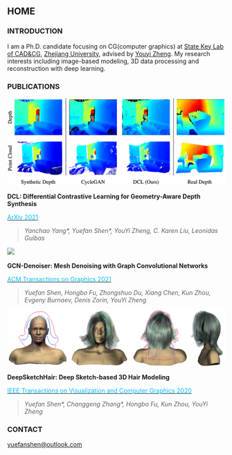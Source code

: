 ## HOME

### INTRODUCTION

I am a Ph.D. candidate focusing on CG(computer graphics) at [State Key Lab of CAD&CG](http://www.cad.zju.edu.cn/english.html), [Zhejiang University](http://www.zju.edu.cn/english/), advised by [Youyi Zheng](http://www.youyizheng.net/).
My research interests including image-based modeling, 3D data processing and reconstruction with deep learning.

### PUBLICATIONS

![](/img/DCLTeaser.png)

**DCL: Differential Contrastive Learning for Geometry-Aware Depth Synthesis**

[<font color=DeepSkyBlue>ArXiv 2021</font>](https://arxiv.org/pdf/2107.13087.pdf)
> *Yanchao Yang\*, Yuefan Shen\*, YouYi Zheng, C. Karen Liu, Leonidas Guibas*

![](/img/GCNDenoiserTeaser.png)

**GCN-Denoiser: Mesh Denoising with Graph Convolutional Networks**

[<font color=DeepSkyBlue>ACM Transactions on Graphics 2021</font>](http://www.youyizheng.net/docs/gcn-denoiser.pdf)
> *Yuefan Shen, Hongbo Fu, Zhongshuo Du, Xiang Chen, Kun Zhou, Evgeny Burnaev, Denis Zorin, YouYi Zheng*

![](/img/DeepSketchHairTeaser.png)

**DeepSketchHair: Deep Sketch-based 3D Hair Modeling**

[<font color=DeepSkyBlue>IEEE Transactions on Visualization and Computer Graphics 2020</font>](https://arxiv.org/pdf/1908.07198.pdf)
> *Yuefan Shen\*, Changgeng Zhang\*, Hongbo Fu, Kun Zhou, YouYi Zheng*

### CONTACT

yuefanshen@outlook.com
